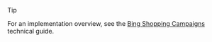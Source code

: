 > [!TIP]
> For an implementation overview, see the [Bing Shopping Campaigns](https://msdn.microsoft.com/library/bing-ads-campaign-management-bing-shopping-campaigns.aspx) technical guide.